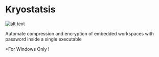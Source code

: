 # Kryostatsis
![alt text](https://github.com/Robot-Fromage/Kryostasis/blob/master/res/media/com/kryostasis_100.png "Rivet")

Automate compression and encryption of embedded workspaces with password inside a single executable

*For Windows Only !
